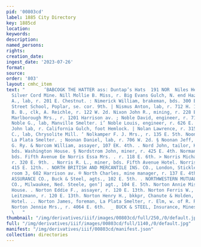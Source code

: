 ```yaml
---
pid: '00803cd'
label: 1885 City Directory
key: 1885cd
location: 
keywords: 
description: 
named_persons: 
rights: 
creation_date: 
ingest_date: '2023-07-26'
format: 
source: 
order: '803'
layout: cmhc_item
text: "       ‘BABCOGK THE HATTER ass: Duntap’s Hats  191 NOR  Niles Henry C., electrician,
  Silver Cord Mine. Nill Mollie B. Miss, r. Big Evans Gulch, N. end Hazel. i Nilson
  A., lab, r. 201 E. Chestnut. : Nimerick William, brakeman, bds. 300 E. 11th. Ninth
  Street School, Poplar, se. cor. 9th. | Nismus Anton, lab, r. 712 H. 12th. . Nixon
  B. B., clk, A. Reichle, r. 122 W. 2d. Nixon John R., mining, r. 228 E. 4th. . Nixon
  Marlborough Mrs., r. 1201 Harrison av. ; Noble David, engineer, r. 716 EH. 12th.
  Noble G., lab, Manville Smelter. i’ Noble Louis, engineer, r. 626 E. 7th. > Nolan
  John lab, r. California Gulch, foot Hemlock. | Nolan Lawrence, r. 315 W. 2d. b Nolde
  C., lab, Chrysolite Mill. ‘ Nolkamper F. J. Mrs., r. 135 E. 5th. Noon Peter, lab,
  La Plata Smelter. ; Noonan Daniel, lab, r. 706 W. 2d. § Noonan Jeff, lab, D. & R.
  G. Ry. & Norcom William, assayer, 107 EK. 4th. . Nord John, tailor, Kenneth Matheson,
  bds. Washington House. § Nordstrom John, miner, r. 425 E. 4th. Norman W. C., carpenter,
  bds. Fifth Avenue Ee Norris Essa Mrs. . r. 118 E. 6th. > Norris Michael, mining,
  r. 320 E. 9th. . Norris R. L., miner, bds. Fifth Avenue Hotel. Norris —-, lab, r.
  415 E. 12th. . NORTH BRITISH AND MERCANTILE INS. CO., London, Stickley & Shaw, agts.,
  room 3, 602 Harrison av. ® North Charles, mine manager, r. 137 E. 4th. NORTHERN
  ASSURANCE CO., Buck & Steel, agts., 102 E. 5th. . NORTHWESTERN MUTUAL LIFE INS.
  CO., Milwaukee, Ned. Steele, gen’] agt., 104 E. 5th. Norton Annie Miss, wks. Central
  House. . Norton Eddie F., assayer, r. 120 E. 13th. Norton Ferris W., wagonmkr, Charles
  Leitzmann, r. 120 E. 13th. Norton Henry H., bkkpr, Chanute & Holden, bds. Grand
  Hotel. .. Norton James, foreman, La Plata Smelter, r. Elm, w. of R. R. crossing.
  Norton Jennie Mrs., r. 4064 E. 6th.  _ BUCK & STEEL, Insurance, Mines and Loans
  \   "
thumbnail: "/img/derivatives/iiif/images/00803cd/full/250,/0/default.jpg"
full: "/img/derivatives/iiif/images/00803cd/full/1140,/0/default.jpg"
manifest: "/img/derivatives/iiif/00803cd/manifest.json"
collection: directories
---
```


